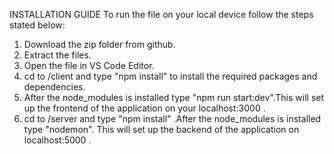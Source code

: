 INSTALLATION GUIDE
To run the file on your local device follow the steps stated below:
1. Download the zip folder from github.
2. Extract the files.
3. Open the file in VS Code Editor.
4. cd to /client and type "npm install" to install the required packages and dependencies.
5. After the node_modules is installed  type "npm run start:dev".This will set up the frontend of the application on your localhost:3000 .
6. cd to /server and type "npm install" .After the node_modules is installed type "nodemon". This will set up the backend of the application on localhost:5000 .
